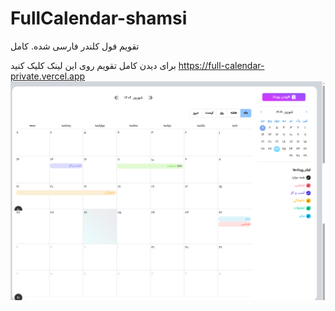 # FullCalendar-shamsi

تقویم فول کلندر فارسی شده. کامل 

برای دیدن کامل تقویم روی این لینک کلیک کنید https://full-calendar-private.vercel.app 
![توضیح عکس](images/1.png)
